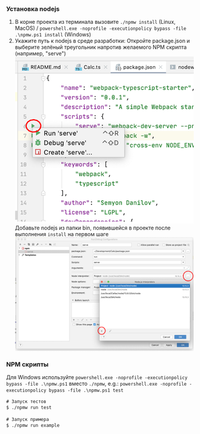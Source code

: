 ### Установка nodejs

1. В корне проекта из терминала вызовите `./npmw install` (Linux, MacOS) / `powershell.exe -noprofile -executionpolicy bypass -file .\npmw.ps1 install` (Windows)
1. Укажите путь к nodejs в среде разработки:
Откройте package.json и выберите зелёный треугольник напротив желаемого NPM скрипта (например, "serve")
![package.json](screenshots/1.png)  
Добавьте nodejs из папки bin, появившейся в проекте после выполнения `install` на первом шаге
![Добавить nodejs](screenshots/2.png)  


### NPM скрипты 

Для Windows используйте `powershell.exe -noprofile -executionpolicy bypass -file .\npmw.ps1` вместо `./npmw`, e.g.:
`powershell.exe -noprofile -executionpolicy bypass -file .\npmw.ps1 test`

```
# Запуск тестов
$ ./npmw run test

# Запуск примера
$ ./npmw run example
```
